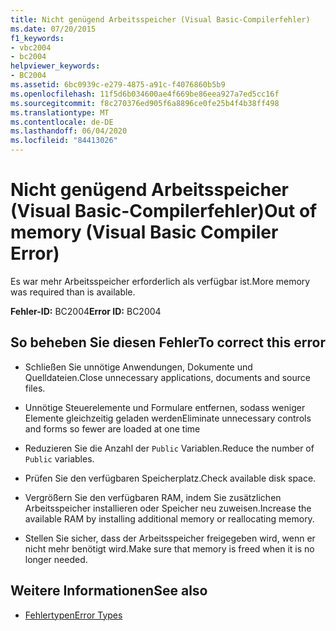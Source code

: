 ```yaml
---
title: Nicht genügend Arbeitsspeicher (Visual Basic-Compilerfehler)
ms.date: 07/20/2015
f1_keywords:
- vbc2004
- bc2004
helpviewer_keywords:
- BC2004
ms.assetid: 6bc0939c-e279-4875-a91c-f4076860b5b9
ms.openlocfilehash: 11f5d6b034600ae4f669be86eea927a7ed5cc16f
ms.sourcegitcommit: f8c270376ed905f6a8896ce0fe25b4f4b38ff498
ms.translationtype: MT
ms.contentlocale: de-DE
ms.lasthandoff: 06/04/2020
ms.locfileid: "84413026"
---
```

# <a name="out-of-memory-visual-basic-compiler-error"></a><span data-ttu-id="e3bfe-102">Nicht genügend Arbeitsspeicher (Visual Basic-Compilerfehler)</span><span class="sxs-lookup"><span data-stu-id="e3bfe-102">Out of memory (Visual Basic Compiler Error)</span></span>
<span data-ttu-id="e3bfe-103">Es war mehr Arbeitsspeicher erforderlich als verfügbar ist.</span><span class="sxs-lookup"><span data-stu-id="e3bfe-103">More memory was required than is available.</span></span>  
  
 <span data-ttu-id="e3bfe-104">**Fehler-ID:** BC2004</span><span class="sxs-lookup"><span data-stu-id="e3bfe-104">**Error ID:** BC2004</span></span>  
  
## <a name="to-correct-this-error"></a><span data-ttu-id="e3bfe-105">So beheben Sie diesen Fehler</span><span class="sxs-lookup"><span data-stu-id="e3bfe-105">To correct this error</span></span>  
  
- <span data-ttu-id="e3bfe-106">Schließen Sie unnötige Anwendungen, Dokumente und Quelldateien.</span><span class="sxs-lookup"><span data-stu-id="e3bfe-106">Close unnecessary applications, documents and source files.</span></span>  
  
- <span data-ttu-id="e3bfe-107">Unnötige Steuerelemente und Formulare entfernen, sodass weniger Elemente gleichzeitig geladen werden</span><span class="sxs-lookup"><span data-stu-id="e3bfe-107">Eliminate unnecessary controls and forms so fewer are loaded at one time</span></span>  
  
- <span data-ttu-id="e3bfe-108">Reduzieren Sie die Anzahl der `Public` Variablen.</span><span class="sxs-lookup"><span data-stu-id="e3bfe-108">Reduce the number of `Public` variables.</span></span>  
  
- <span data-ttu-id="e3bfe-109">Prüfen Sie den verfügbaren Speicherplatz.</span><span class="sxs-lookup"><span data-stu-id="e3bfe-109">Check available disk space.</span></span>  
  
- <span data-ttu-id="e3bfe-110">Vergrößern Sie den verfügbaren RAM, indem Sie zusätzlichen Arbeitsspeicher installieren oder Speicher neu zuweisen.</span><span class="sxs-lookup"><span data-stu-id="e3bfe-110">Increase the available RAM by installing additional memory or reallocating memory.</span></span>  
  
- <span data-ttu-id="e3bfe-111">Stellen Sie sicher, dass der Arbeitsspeicher freigegeben wird, wenn er nicht mehr benötigt wird.</span><span class="sxs-lookup"><span data-stu-id="e3bfe-111">Make sure that memory is freed when it is no longer needed.</span></span>  
  
## <a name="see-also"></a><span data-ttu-id="e3bfe-112">Weitere Informationen</span><span class="sxs-lookup"><span data-stu-id="e3bfe-112">See also</span></span>

- [<span data-ttu-id="e3bfe-113">Fehlertypen</span><span class="sxs-lookup"><span data-stu-id="e3bfe-113">Error Types</span></span>](../../programming-guide/language-features/error-types.md)
